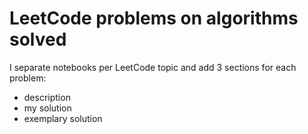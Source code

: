 # LeetCode problems on algorithms solved
I separate notebooks per LeetCode topic and add 3 sections for each problem:
- description
- my solution
- exemplary solution
 
